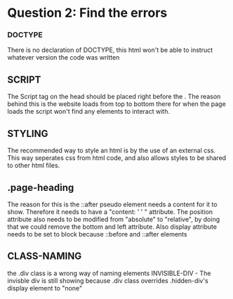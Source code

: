 Question 2: Find the errors
===========================

### DOCTYPE
There is no declaration of DOCTYPE, this html won't be 
able to instruct whatever version the code was written

## SCRIPT
The Script tag on the head should be placed right before the </body>. 
The reason behind this is the website loads from top to bottom there 
for when the page loads the script won't find any elements to interact with.
## STYLING
The recommended way to style an html is by the use of an external css. 
This way seperates css from html code, and also allows styles to be shared 
to other html files. 

## .page-heading
The reason for this is the ::after pseudo element needs a content for it to show. Therefore it needs to have a "content: ' ' " attribute. The position attribute also needs to be modified from "absolute" to "relative", by doing that we could remove the bottom and left attribute. Also display attribute needs to be set to block because ::before and ::after elements

## CLASS-NAMING
the .div class is a wrong way of naming elements
INVISIBLE-DIV - The invisble div is still showing because 
.div class overrides .hidden-div's display element to "none"